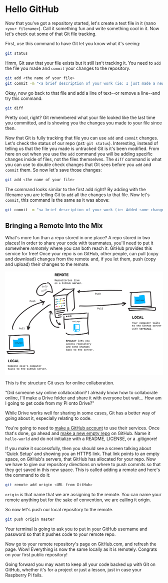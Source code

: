 # Hello GitHub

Now that you've got a repository started, let's create a text file in it (nano `<your filename>`). Call it something fun and write something cool in it. Now let's check out some of that Git file tracking.

First, use this command to have Git let you know what it's seeing:

```bash
git status
```

Hmm, Git saw that your file exists but it still isn't tracking it. You need to `add` the file you made and `commit` your changes to the repository.

```bash
git add <the name of your file>
git commit -m "<a brief description of your work (ie: I just made a new file!)>"
```

Okay, now go back to that file and add a line of text--or remove a line--and try this command:

```bash
git diff
```

Pretty cool, right? Git remembered what your file looked like the last time you committed, and is showing you the changes you made to your file since then.

Now that Git is fully tracking that file you can use `add` and `commit` changes. Let's check the status of our repo (*pst:* `git status`). Interesting, instead of telling us that the file you made is untracked Git is it's been modified. From here on out when you use the `add` command you will be adding specific changes inside of files, not the files themselves. The `diff` command is what you can use to double check changes that Git sees before you `add` and `commit` them. So now let's save those changes:

```bash
git add <the name of your file>
```

The command looks similar to the first add right? By adding with the filename you are telling Git to `add` all the changes to that file. Now let's `commit`, this command is the same as it was above:

```bash
git commit -m "<a brief description of your work (ie: Added some changes to a file)>"
```

## Bringing a Remote Into the Mix

What's more fun than a repo stored in one place? A repo stored in two places! In order to share your code with teammates, you'll need to put it somewhere *remote*ly where you can both reach it. GitHub provides this service for free! Once your repo is on GitHub, other people, can pull (copy and download) changes from the remote and, if you let them, push (copy and upload) their changes to the remote.

![remotes](/images/remotes.png)

This is the structure Git uses for online collaboration.

"Did someone say online collaboration? I already know how to collaborate online, I'll make a Drive folder and share it with everyone but wait... How am I going to get code from my Pi onto Drive?"

While Drive works well for sharing in some cases, Git has a better way of going about it, especially relating to code.

You're going to need to [make a GitHub account](https://github.com/join) to use their services. Once that's done, go ahead and [make a new empty repo](https://github.com/new) on GitHub. Name it `hello-world` and do not initialize with a README, LICENSE, or a .gitignore!

If you make it successfully, then you should see a screen talking about 'Quick Setup' and showing you an HTTPS link. That link points to an empty space, on GitHub's servers, that GitHub has allocated for your repo. Now we have to give our repository directions on where to push commits so that they get saved in this new space. This is called adding a remote and here's the command to do it:

```bash
git remote add origin <URL from GitHub>
```

`origin` is that name that we are assigning to the remote. You can name your remote anything but for the sake of convention, we are calling it origin.

So now let's push our local repository to the remote.

```bash
git push origin master
```

Your terminal is going to ask you to put in your GitHub username and password so that it pushes code to your remote repo.

Now go to your remote repository's page on GitHub.com, and refresh the page. Wow! Everything is now the same locally as it is remotely. Congrats on your first public repository!

Going forward you may want to keep all your code backed up with Git on GitHub, whether it's for a project or just a lesson, just in case your Raspberry Pi fails.
